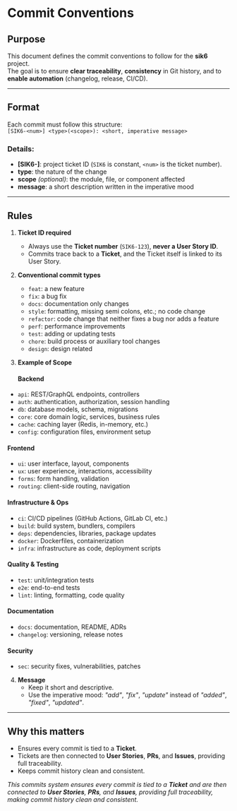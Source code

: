 # Commit Conventions 

## Purpose
This document defines the commit conventions to follow for the **sik6** project.  
The goal is to ensure **clear traceability**, **consistency** in Git history, and to **enable automation** (changelog, release, CI/CD).

---

## Format
Each commit must follow this structure:\
`
[SIK6-<num>] <type>(<scope>): <short, imperative message>
`


### Details:
- **[SIK6-<num>]**: project ticket ID (`SIK6` is constant, `<num>` is the ticket number).
- **type**: the nature of the change
- **scope** *(optional)*: the module, file, or component affected
- **message**: a short description written in the imperative mood


---

## Rules

1. **Ticket ID required**  
   - Always use the **Ticket number** (`SIK6-123`), **never a User Story ID**.  
   - Commits trace back to a **Ticket**, and the Ticket itself is linked to its User Story.

2. **Conventional commit types**  
   - `feat`: a new feature  
   - `fix`: a bug fix  
   - `docs`: documentation only changes  
   - `style`: formatting, missing semi colons, etc.; no code change  
   - `refactor`: code change that neither fixes a bug nor adds a feature  
   - `perf`: performance improvements  
   - `test`: adding or updating tests  
   - `chore`: build process or auxiliary tool changes  
   - `design`: design related 

3. **Example of Scope**  
   #### Backend
- `api`: REST/GraphQL endpoints, controllers  
- `auth`: authentication, authorization, session handling  
- `db`: database models, schema, migrations  
- `core`: core domain logic, services, business rules  
- `cache`: caching layer (Redis, in-memory, etc.)  
- `config`: configuration files, environment setup  

#### Frontend
- `ui`: user interface, layout, components  
- `ux`: user experience, interactions, accessibility  
- `forms`: form handling, validation  
- `routing`: client-side routing, navigation  

#### Infrastructure & Ops
- `ci`: CI/CD pipelines (GitHub Actions, GitLab CI, etc.)  
- `build`: build system, bundlers, compilers  
- `deps`: dependencies, libraries, package updates  
- `docker`: Dockerfiles, containerization  
- `infra`: infrastructure as code, deployment scripts  

#### Quality & Testing
- `test`: unit/integration tests  
- `e2e`: end-to-end tests  
- `lint`: linting, formatting, code quality  

#### Documentation
- `docs`: documentation, README, ADRs  
- `changelog`: versioning, release notes  

#### Security
- `sec`: security fixes, vulnerabilities, patches  

4. **Message**  
   - Keep it short and descriptive.  
   - Use the imperative mood: *"add"*, *"fix"*, *"update"* instead of *"added"*, *"fixed"*, *"updated"*.

---

## Why this matters

- Ensures every commit is tied to a **Ticket**.  
- Tickets are then connected to **User Stories**, **PRs**, and **Issues**, providing full traceability.  
- Keeps commit history clean and consistent.

_This commits system ensures every commit is tied to a **Ticket** and are then connected to **User Stories**, **PRs**, and **Issues**, providing full traceability, making commit history clean and consistent._
